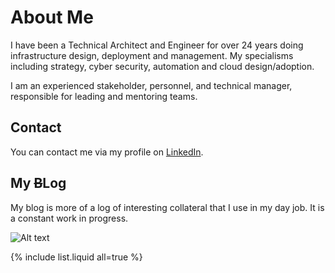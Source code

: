 # About Me

I have been a Technical Architect and Engineer for over 24 years doing infrastructure design, deployment and management.  My specialisms including strategy, cyber security, automation and cloud design/adoption.

I am an experienced stakeholder, personnel, and technical manager, responsible for leading and mentoring teams.

## Contact

You can contact me via my profile on [LinkedIn](www.linkedin.com/in/dermotreynolds).

## My ~~B~~Log

My blog is more of a log of interesting collateral that I use in my day job.
It is a constant work in progress.


![Alt text](https://learn.microsoft.com/en-us/azure/cloud-adoption-framework/ready/enterprise-scale/media/ns-arch-cust-expanded.svg#lightbox)



{% include list.liquid all=true %}